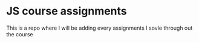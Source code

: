 # JS course assignments
This is a repo where I will be adding every assignments I sovle through out the course